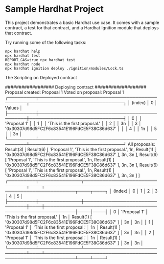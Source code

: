 # Sample Hardhat Project

This project demonstrates a basic Hardhat use case. It comes with a sample contract, a test for that contract, and a Hardhat Ignition module that deploys that contract.

Try running some of the following tasks:

```shell
npx hardhat help
npx hardhat test
REPORT_GAS=true npx hardhat test
npx hardhat node
npx hardhat ignition deploy ./ignition/modules/Lock.ts
```
The Scripting on Deployed contract


 ################## Deploying contract ###################
Proposal created: Proposal 1
Voted on proposal: Proposal 1
┌─────────┬──────────────────────────────────────────────┬───────────────────────────────┐
│ (index) │ 0                                            │ Values                        │
├─────────┼──────────────────────────────────────────────┼───────────────────────────────┤
│ 0       │                                              │ 'Proposal 1'                  │
│ 1       │                                              │ 'This is the first proposal.' │
│ 2       │                                              │ 3n                            │
│ 3       │ '0x30307d98d5FC2F6c83541E196FdCE5F38C86d637' │                               │
│ 4       │                                              │ 1n                            │
│ 5       │                                              │ 3n                            │
└─────────┴──────────────────────────────────────────────┴───────────────────────────────┘
All proposals: Result(3) [
  Result(6) [
    'Proposal 1',
    'This is the first proposal.',
    1n,
    Result(1) [ '0x30307d98d5FC2F6c83541E196FdCE5F38C86d637' ],
    3n,
    3n
  ],
  Result(6) [
    'Proposal 1',
    'This is the first proposal.',
    1n,
    Result(1) [ '0x30307d98d5FC2F6c83541E196FdCE5F38C86d637' ],
    3n,
    3n
  ],
  Result(6) [
    'Proposal 1',
    'This is the first proposal.',
    1n,
    Result(1) [ '0x30307d98d5FC2F6c83541E196FdCE5F38C86d637' ],
    3n,
    3n
  ]
]
┌─────────┬──────────────┬───────────────────────────────┬────┬────────────────────────────────────────────────────────────┬────┬────┐
│ (index) │ 0            │ 1                             │ 2  │ 3
    │ 4  │ 5  │
├─────────┼──────────────┼───────────────────────────────┼────┼────────────────────────────────────────────────────────────┼────┼────┤
│ 0       │ 'Proposal 1' │ 'This is the first proposal.' │ 1n │ Result(1) [ '0x30307d98d5FC2F6c83541E196FdCE5F38C86d637' ] │ 3n │ 3n │
│ 1       │ 'Proposal 1' │ 'This is the first proposal.' │ 1n │ Result(1) [ '0x30307d98d5FC2F6c83541E196FdCE5F38C86d637' ] │ 3n │ 3n │
│ 2       │ 'Proposal 1' │ 'This is the first proposal.' │ 1n │ Result(1) [ '0x30307d98d5FC2F6c83541E196FdCE5F38C86d637' ] │ 3n │ 3n │
└─────────┴──────────────┴───────────────────────────────┴────┴────────────────────────────────────────────────────────────┴────┴────┘
